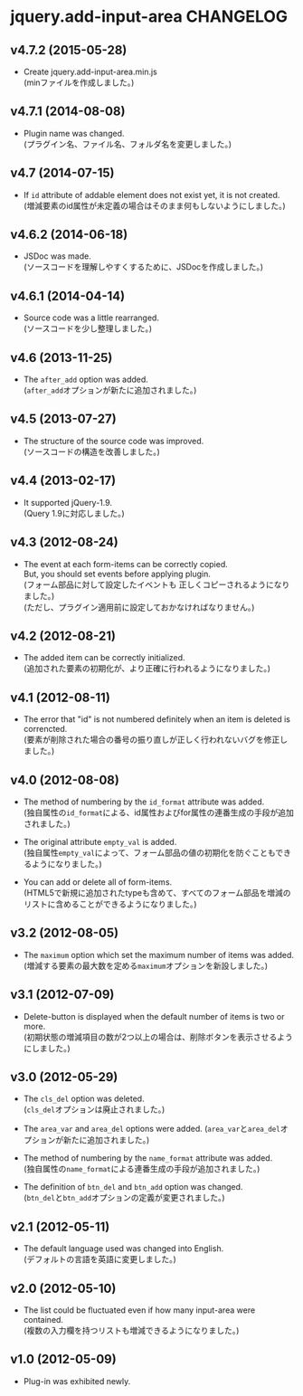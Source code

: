 # jquery.add-input-area CHANGELOG

## v4.7.2 (2015-05-28)
-  Create jquery.add-input-area.min.js  
  (minファイルを作成しました。)

## v4.7.1 (2014-08-08)
- Plugin name was changed.  
  (プラグイン名、ファイル名、フォルダ名を変更しました。)

## v4.7 (2014-07-15)
- If `id` attribute of addable element does not exist yet, it is not created.  
  (増減要素のid属性が未定義の場合はそのまま何もしないようにしました。)

## v4.6.2 (2014-06-18)
- JSDoc was made.  
  (ソースコードを理解しやすくするために、JSDocを作成しました。)

## v4.6.1 (2014-04-14)
- Source code was a little rearranged.  
  (ソースコードを少し整理しました。)

## v4.6 (2013-11-25)
- The `after_add` option was added.  
  (`after_add`オプションが新たに追加されました。)


## v4.5 (2013-07-27)
- The structure of the source code was improved.  
  (ソースコードの構造を改善しました。)


## v4.4 (2013-02-17)
- It supported jQuery-1.9.  
  (Query 1.9に対応しました。)


## v4.3 (2012-08-24)
- The event at each form-items can be correctly copied.  
  But, you should set events before applying plugin.  
  (フォーム部品に対して設定したイベントも  正しくコピーされるようになりました。)  
  (ただし、プラグイン適用前に設定しておかなければなりません。)


## v4.2 (2012-08-21)
- The added item can be correctly initialized.  
  (追加された要素の初期化が、より正確に行われるようになりました。)


## v4.1 (2012-08-11)
- The error that "id" is not numbered definitely when an item is deleted is correncted.  
  (要素が削除された場合の番号の振り直しが正しく行われないバグを修正しました。)


## v4.0 (2012-08-08)
- The method of numbering by the `id_format` attribute was added.  
  (独自属性の`id_format`による、id属性およびfor属性の連番生成の手段が追加されました。)

- The original attribute `empty_val` is added.  
  (独自属性`empty_val`によって、フォーム部品の値の初期化を防ぐこともできるようになりました。)

- You can add or delete all of form-items.  
  (HTML5で新規に追加されたtypeも含めて、すべてのフォーム部品を増減のリストに含めることができるようになりました。)


## v3.2 (2012-08-05)
- The `maximum` option which set the maximum number of items was added.  
  (増減する要素の最大数を定める`maximum`オプションを新設しました。)


## v3.1 (2012-07-09)
- Delete-button is displayed when the default number of items is two or more.  
  (初期状態の増減項目の数が2つ以上の場合は、削除ボタンを表示させるようにしました。)


## v3.0 (2012-05-29)
- The `cls_del` option was deleted.  
  (`cls_del`オプションは廃止されました。)

- The `area_var` and `area_del` options were added.
  (`area_var`と`area_del`オプションが新たに追加されました。)

- The method of numbering by the `name_format` attribute was added.  
  (独自属性の`name_format`による連番生成の手段が追加されました。)

- The definition of `btn_del` and `btn_add` option was changed.  
  (`btn_del`と`btn_add`オプションの定義が変更されました。)


## v2.1 (2012-05-11)
- The default language used was changed into English.  
  (デフォルトの言語を英語に変更しました。)
	

## v2.0 (2012-05-10)
- The list could be fluctuated even if how many input-area were contained.  
  (複数の入力欄を持つリストも増減できるようになりました。)
	

## v1.0 (2012-05-09)
- Plug-in was exhibited newly.
